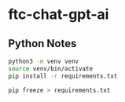 # ftc-chat-gpt-ai

## Python Notes

```bash
python3 -m venv venv
source venv/bin/activate
pip install -r requirements.txt
```

```bash
pip freeze > requirements.txt
```